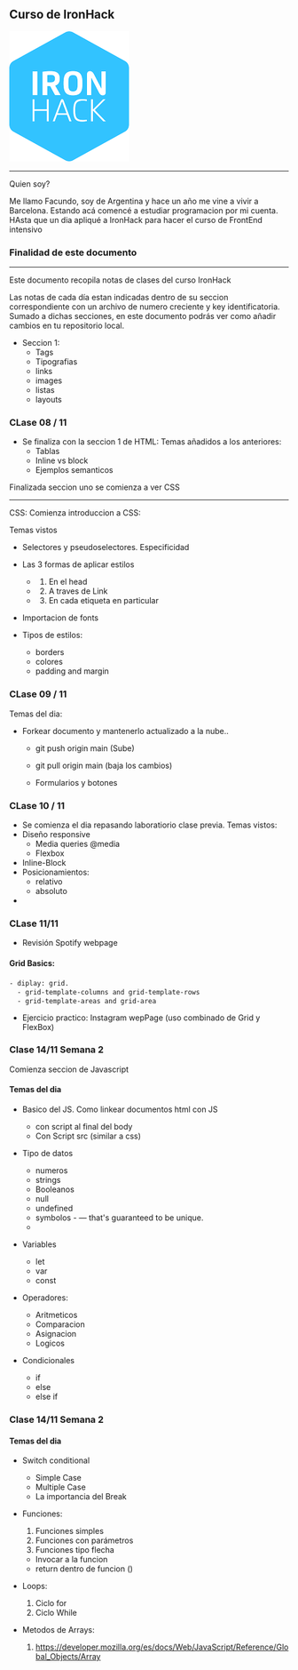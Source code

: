 ## Curso de IronHack

![IronHack Logo](./imgs/logo%20Iron.png)

<hr>
Quien soy?

Me llamo Facundo, soy de Argentina y hace un año me vine a vivir a Barcelona.
Estando acá comencé a estudiar programacion por mi cuenta. HAsta que un dia apliqué a IronHack para hacer el curso de FrontEnd intensivo

### Finalidad de este documento

<hr>
Este documento recopila notas de clases del curso IronHack

Las notas de cada día estan indicadas dentro de su seccion correspondiente con un archivo de numero creciente y key identificatoria.
Sumado a dichas secciones, en este documento podrás ver como añadir cambios en tu repositorio local.

- Seccion 1:
  - Tags
  - Tipografias
  - links
  - images
  - listas
  - layouts

### CLase 08 / 11

- Se finaliza con la seccion 1 de HTML:
  Temas añadidos a los anteriores:
  - Tablas
  - Inline vs block
  - Ejemplos semanticos

Finalizada seccion uno se comienza a ver CSS

<hr>

CSS: Comienza introduccion a CSS:

Temas vistos

- Selectores y pseudoselectores. Especificidad
- Las 3 formas de aplicar estilos

  - 1. En el head
  - 2. A traves de Link
  - 3. En cada etiqueta en particular

- Importacion de fonts
- Tipos de estilos:
  - borders
  - colores
  - padding and margin

### CLase 09 / 11

Temas del dia:

- Forkear documento y mantenerlo actualizado a la nube..

  - git push origin main (Sube)
  - git pull origin main (baja los cambios)

  - Formularios y botones

### CLase 10 / 11

- Se comienza el dia repasando laboratiorio clase previa.
  Temas vistos:
- Diseño responsive
  - Media queries @media
  - Flexbox
- Inline-Block
- Posicionamientos:
  - relativo
  - absoluto
-

### CLase 11/11

- Revisión Spotify webpage

#### Grid Basics:

    - diplay: grid.
      - grid-template-columns and grid-template-rows
      - grid-template-areas and grid-area

- Ejercicio practico: Instagram wepPage (uso combinado de Grid y FlexBox)

### Clase 14/11 **Semana 2**

Comienza seccion de Javascript

#### Temas del dia

- Basico del JS. Como linkear documentos html con JS

  - con script al final del body
  - Con Script src (similar a css)

- Tipo de datos
  - numeros
  - strings
  - Booleanos
  - null
  - undefined
  - symbolos - — that's guaranteed to be unique.
  -
- Variables
  - let
  - var
  - const
- Operadores:
  - Aritmeticos
  - Comparacion
  - Asignacion
  - Logicos
- Condicionales
  - if
  - else
  - else if

### Clase 14/11 **Semana 2**

#### Temas del dia

- Switch conditional

  - Simple Case
  - Multiple Case
  - La importancia del Break

- Funciones:

  1. Funciones simples
  2. Funciones con parámetros
  3. Funciones tipo flecha

  - Invocar a la funcion
  - return dentro de funcion ()

- Loops:

  1. Ciclo for
  2. Ciclo While

- Metodos de Arrays:
  1. https://developer.mozilla.org/es/docs/Web/JavaScript/Reference/Global_Objects/Array

